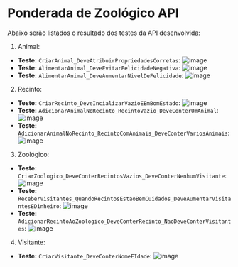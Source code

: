 # Ponderada de Zoológico API 

Abaixo serão listados o resultado dos testes da API desenvolvida:

1. Animal:
- **Teste:** `CriarAnimal_DeveAtribuirPropriedadesCorretas`:
![image](https://github.com/raphaelaferraz/ponderada-zoologico/assets/86068799/412f6ae5-c56d-46fb-9517-490f42fbbc04)
- **Teste:** `AlimentarAnimal_DeveEvitarFelicidadeNegativa`:
![image](https://github.com/raphaelaferraz/ponderada-zoologico/assets/86068799/dcc6bd37-4585-43c6-aaff-c5a5ac08a366)
- **Teste:** `AlimentarAnimal_DeveAumentarNivelDeFelicidade`:
![image](https://github.com/raphaelaferraz/ponderada-zoologico/assets/86068799/0a752d20-f820-4f78-b9ee-bee0bc1d6542)

2. Recinto:
- **Teste:** `CriarRecinto_DeveIncializarVazioEEmBomEstado`:
![image](https://github.com/raphaelaferraz/ponderada-zoologico/assets/86068799/f3db7b45-dbd6-45a1-a755-e5d75c8301b4)
- **Teste:** `AdicionarAnimalNoRecinto_RecintoVazio_DeveConterUmAnimal`:
![image](https://github.com/raphaelaferraz/ponderada-zoologico/assets/86068799/9a979141-6547-441d-a00a-5bf308a3cf44)
- **Teste:** `AdicionarAnimalNoRecinto_RecintoComAnimais_DeveConterVariosAnimais`:
![image](https://github.com/raphaelaferraz/ponderada-zoologico/assets/86068799/e35670c0-3abc-4e13-85d6-5bce595727da)

3. Zoológico:
- **Teste:** `CriarZoologico_DeveConterRecintosVazios_DeveConterNenhumVisitante`:
![image](https://github.com/raphaelaferraz/ponderada-zoologico/assets/86068799/90e79a4a-9b71-45c5-9cbf-9b6e49f6355c)
- **Teste:** `ReceberVisitantes_QuandoRecintosEstaoBemCuidados_DeveAumentarVisitantesEDinheiro`:
![image](https://github.com/raphaelaferraz/ponderada-zoologico/assets/86068799/9cba3b71-9622-4e58-a275-986564d863da)
- **Teste:** `AdicionarRecintoAoZoologico_DeveConterRecinto_NaoDeveConterVisitantes`:
![image](https://github.com/raphaelaferraz/ponderada-zoologico/assets/86068799/dab2f301-29d5-44cf-9a36-96efd63134ee)

4. Visitante:
- **Teste:** `CriarVisitante_DeveConterNomeEIdade`:
![image](https://github.com/raphaelaferraz/ponderada-zoologico/assets/86068799/9f062344-0cfb-4dba-9c06-94a0cca10954)


